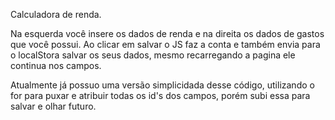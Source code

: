 Calculadora de renda.

Na esquerda você insere os dados de renda e na direita os dados de gastos que você possui.
Ao clicar em salvar o JS faz a conta e também envia para o localStora salvar os seus dados, mesmo recarregando a pagina ele continua nos campos.

Atualmente já possuo uma versão simplicidada desse código, utilizando o for para puxar e atribuir todas os id's dos campos, porém subi essa para salvar e olhar futuro.
